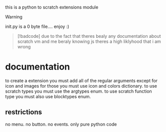 this is a python to scratch extensions module
> [!WARNING]
> init.py is a 0 byte file....
> enjoy :)

>  [!badcode]
> due to the fact that theres bealy any documentation about scratch vm and me beraly knowing
> js theres a high liklyhood that i am wrong
# documentation
to create a extension you must add all of the regular arguments except for icon and images for those you must use icon and colors dictionary.
to use scratch types you must use the argtypes enum.
to use scratch function type you must also use blocktypes enum.

## restrictions
no menu.
no button.
no events.
only pure python code
